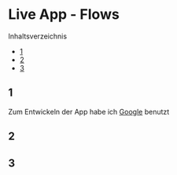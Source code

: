 # Live App - Flows

Inhaltsverzeichnis

- [1](https://github.com/SI-Classroom-Batch-016/live_app-Flows?tab=readme-ov-file#1)
- [2](https://github.com/SI-Classroom-Batch-016/live_app-Flows?tab=readme-ov-file#2)
- [3](https://github.com/SI-Classroom-Batch-016/live_app-Flows?tab=readme-ov-file#3)

## 1

Zum Entwickeln der App habe ich [Google](https://www.google.com) benutzt

## 2

## 3
